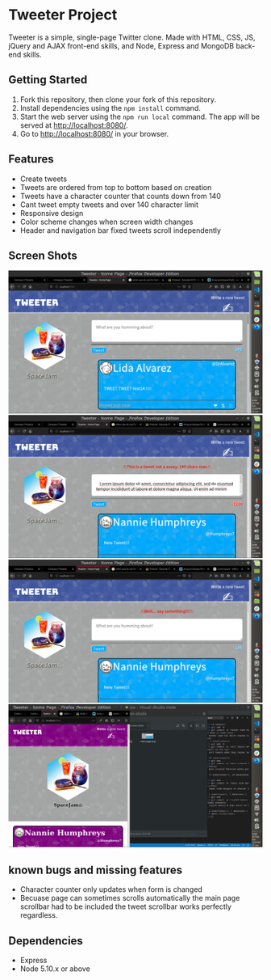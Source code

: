 # Tweeter Project

Tweeter is a simple, single-page Twitter clone. Made with HTML, CSS, JS, jQuery and AJAX front-end skills, and Node, Express and MongoDB back-end skills.

## Getting Started

1. Fork this repository, then clone your fork of this repository.
2. Install dependencies using the `npm install` command.
3. Start the web server using the `npm run local` command. The app will be served at <http://localhost:8080/>.
4. Go to <http://localhost:8080/> in your browser.

## Features

* Create tweets 
* Tweets are ordered from top to bottom based on creation 
* Tweets have a character counter that counts down from 140
* Cant tweet empty tweets and over 140 character limit
* Responsive design 
* Color scheme changes when screen width changes
* Header and navigation bar fixed tweets scroll independently

## Screen Shots 
!["main page on full screen size"](./screen-shots/main-page.png)
!["error over max characters allowed"](./screen-shots/long-tweet.png)
!["error can't submit empty tweets"](./screen-shots/empty-tweet.png)
!["color scheme changes with smaller screen sizes"](./screen-shots/smaller-screen.png)

## known bugs and missing features
* Character counter only updates when form is changed
* Becuase page can sometimes scrolls automatically the main page scrollbar had to be included the tweet scrollbar works perfectly regardless.
  
## Dependencies

- Express
- Node 5.10.x or above

